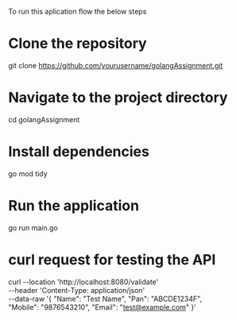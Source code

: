 To run this aplication flow the below steps 
# Clone the repository
git clone https://github.com/yourusername/golangAssignment.git

# Navigate to the project directory
cd golangAssignment

# Install dependencies
go mod tidy

# Run the application
go run main.go

# curl request for testing the API
curl --location 'http://localhost:8080/validate' \
--header 'Content-Type: application/json' \
--data-raw '{
    "Name": "Test Name",
    "Pan": "ABCDE1234F",  
    "Mobile": "9876543210",
    "Email": "test@example.com"
}'